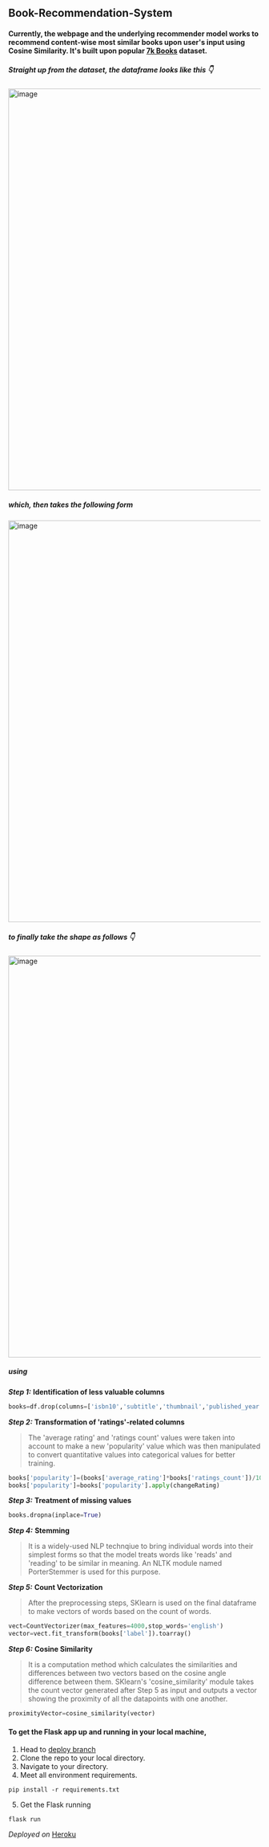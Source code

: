 ## Book-Recommendation-System
#### Currently, the webpage and the underlying recommender model works to recommend content-wise most similar books upon user's input using Cosine Similarity. It's built upon popular [7k Books](https://www.kaggle.com/datasets/dylanjcastillo/7k-books-with-metadata) dataset.

##### Straight up from the dataset, the dataframe looks like this :point_down:<br>
<img width="800" alt="image" src="https://user-images.githubusercontent.com/67289887/174998044-f75bf47f-89b0-4cda-92ce-e941cee6caa3.png"><br>
##### which, then takes the following form <br>
<img width="800" alt="image" src="https://user-images.githubusercontent.com/67289887/174998507-5570f136-e656-4b3d-b0b4-fdc7e7a2f17f.png"><br>
##### to finally take the shape as follows :point_down:<br>
<img width="800" alt="image" src="https://user-images.githubusercontent.com/67289887/174998639-fa6e2bc4-d33b-43bb-8618-40d5716e183e.png"><br>
##### using
***Step 1:*** **Identification of less valuable columns**
```python
books=df.drop(columns=['isbn10','subtitle','thumbnail','published_year','num_pages'])
```
***Step 2:*** **Transformation of 'ratings'-related columns**
>The 'average rating' and 'ratings count' values were taken into account to make a new 'popularity' value which was then manipulated to convert quantitative values into categorical values for better training.
```python
books['popularity']=(books['average_rating']*books['ratings_count'])/100000
books['popularity']=books['popularity'].apply(changeRating)
```
***Step 3:*** **Treatment of missing values**
```python
books.dropna(inplace=True)
```
***Step 4:*** **Stemming**
>It is a widely-used NLP technqiue to bring individual words into their simplest forms so that the model treats words like 'reads' and 'reading' to be similar in meaning. An NLTK module named PorterStemmer is used for this purpose.

***Step 5:*** **Count Vectorization**
>After the preprocessing steps, SKlearn is used on the final dataframe to make vectors of words based on the count of words.
```python
vect=CountVectorizer(max_features=4000,stop_words='english')
vector=vect.fit_transform(books['label']).toarray()
```
***Step 6:*** **Cosine Similarity**
>It is a computation method which calculates the similarities and differences between two vectors based on the cosine angle difference between them. SKlearn's 'cosine_similarity' module takes the count vector generated after Step 5 as input and outputs a vector showing the proximity of all the datapoints with one another.
```python
proximityVector=cosine_similarity(vector)
```

#### To get the Flask app up and running in your local machine,
1. Head to [deploy branch](https://github.com/jaissugam/Book-Recommendation-System/tree/deployv1)
2. Clone the repo to your local directory.
3. Navigate to your directory.
4. Meet all environment requirements.
```
pip install -r requirements.txt
```
5. Get the Flask running
```
flask run
```

*Deployed on* [Heroku](https://id.heroku.com/login)





